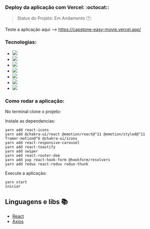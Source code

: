  ### Deploy da aplicação com Vercel: :octocat:: 
> Status do Projeto: Em Andamento 🕐:

Teste a aplicação aqui --> https://capstone-easy-movie.vercel.app/


### Tecnologias:
- <img src="https://img.shields.io/static/v1?label=react&message=framework&color=blue&style=for-the-badge&logo=REACT"/>
- <img src="https://img.shields.io/static/v1?label=Hooks&message=react&color=blue&style=for-the-badge&logo=REACT"/>
- <img src="https://img.shields.io/static/v1?label=axios&message=Request&color=blueviolet&style=for-the-badge&logo=AXIOS"/>
- <img src="https://img.shields.io/static/v1?label=javascript&message=Programming%20language&color=yellow&style=for-the-badge&logo=JAVASCRIPT"/>
- <img src="https://img.shields.io/static/v1?label=styled-components&message=LIB&color=red&style=for-the-badge&logo=styled-components"/>
- <img src="https://img.shields.io/static/v1?label=jsx&message=Markup&language&color=orange&style=for-the-badge&logo=JSX"/>
- <img src="https://img.shields.io/static/v1?label=notion&message=Gerenciamento&language&color=black&style=for-the-badge&logo=NOTION"/>



### Como rodar a aplicação:
No terminal clone o projeto:

Instale as dependencias:
```
yarn add react-icons
yarn add @chakra-ui/react @emotion/react@^11 @emotion/styled@^11 framer-motion@^6 @chakra-ui/icons
yarn add react-responsive-carousel
yarn add react-toastify
yarn add swiper
yarn add react-router-dom
yarn add yup react-hook-form @hookform/resolvers
yarn add redux react-redux redux-thunk
```
Execute a aplicação:
```
yarn start
iniciar
```

## Linguagens e libs :books:

- [React](https://pt-br.reactjs.org/)
- [Axios](https://www.npmjs.com/package/axios)

